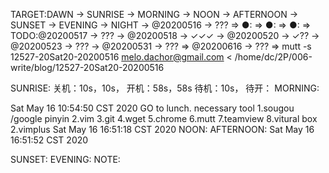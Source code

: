 TARGET:DAWN → SUNRISE → MORNING → NOON → AFTERNOON → SUNSET → EVENING → NIGHT → @20200516 → ??? ⇒ 
●: ⇒ 
●: ⇒ 
●: ⇒ 
TODO:@20200517 → ??? → @20200518 → ✓✓✓ → @20200520 → ✓?? → @20200523 → ??? → @20200531 → ??? ⇒ @20200616 → ??? ⇒ 
mutt -s 12527-20Sat20-20200516 melo.dachor@gmail.com < /home/dc/2P/006-write/blog/12527-20Sat20-20200516

SUNRISE:
	关机：10s，10s，
	开机：58s，58s
	待机：10s，
	待开：
MORNING:

Sat May 16 10:54:50 CST 2020
GO to lunch.
necessary tool
1.sougou /google pinyin
2.vim
3.git
4.wget
5.chrome
6.mutt
7.teamview
8.vitural box
2.vimplus
Sat May 16 16:51:18 CST 2020
NOON:
AFTERNOON:
Sat May 16 16:51:52 CST 2020

SUNSET:
EVENING:
NOTE:

